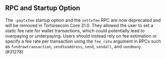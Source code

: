 RPC and Startup Option
---
The `-paytxfee` startup option and the `settxfee` RPC are now deprecated and will be removed in Tortoisecoin Core 31.0. They allowed the user to set a static fee rate for wallet transactions, which could potentially lead to overpaying or underpaying. Users should instead rely on fee estimation or specify a fee rate per transaction using the `fee_rate` argument in RPCs such as `fundrawtransaction`, `sendtoaddress`, `send`, `sendall`, and `sendmany`. (#31278)